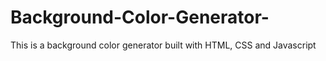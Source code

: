 # Background-Color-Generator-

This is a background color generator built with HTML, CSS and Javascript 
